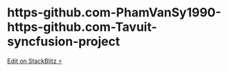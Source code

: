 # https-github.com-PhamVanSy1990-https-github.com-Tavuit-syncfusion-project

[Edit on StackBlitz ⚡️](https://stackblitz.com/edit/sv2bwd)